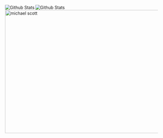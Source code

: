 
<img
        align="left"
        src="https://github-readme-stats.vercel.app/api?username=anuraghazra&show_icons=true&theme=dark&hide_border=true"
        alt="Github Stats"
      />

<img
        align="left"
        src="https://github-readme-stats.vercel.app/api/top-langs/?username=rattin1&layout=compact&theme=dark&hide_border=true"
        alt="Github Stats"
      />



  <tr>
    <td>  
      <img alt="michael scott" src="https://i.pinimg.com/736x/8f/86/7e/8f867e065448f725a41df62a69be6ba6.jpg" width="750" height="407"> 
</td>

  </tr>


